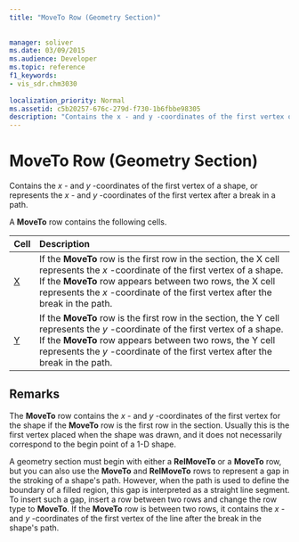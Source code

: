 ```yaml
---
title: "MoveTo Row (Geometry Section)"
 
 
manager: soliver
ms.date: 03/09/2015
ms.audience: Developer
ms.topic: reference
f1_keywords:
- vis_sdr.chm3030
 
localization_priority: Normal
ms.assetid: c5b20257-676c-279d-f730-1b6fbbe98305
description: "Contains the x - and y -coordinates of the first vertex of a shape, or represents the x - and y -coordinates of the first vertex after a break in a path."
---
```


# MoveTo Row (Geometry Section)

Contains the  *x*  - and  *y*  -coordinates of the first vertex of a shape, or represents the  *x*  - and  *y*  -coordinates of the first vertex after a break in a path. 
  
A **MoveTo** row contains the following cells. 
  
|**Cell**|**Description**|
|:-----|:-----|
|[X](x-cell-geometry-section.md) <br/> |If the **MoveTo** row is the first row in the section, the X cell represents the  *x*  -coordinate of the first vertex of a shape. If the **MoveTo** row appears between two rows, the X cell represents the  *x*  -coordinate of the first vertex after the break in the path.  <br/> |
|[Y](y-cell-geometry-section.md) <br/> |If the **MoveTo** row is the first row in the section, the Y cell represents the  *y*  -coordinate of the first vertex of a shape. If the **MoveTo** row appears between two rows, the Y cell represents the  *y*  -coordinate of the first vertex after the break in the path.  <br/> |
   
## Remarks

The **MoveTo** row contains the  *x*  - and  *y*  -coordinates of the first vertex for the shape if the **MoveTo** row is the first row in the section. Usually this is the first vertex placed when the shape was drawn, and it does not necessarily correspond to the begin point of a 1-D shape. 
  
A geometry section must begin with either a **RelMoveTo** or a **MoveTo** row, but you can also use the **MoveTo** and **RelMoveTo** rows to represent a gap in the stroking of a shape's path. However, when the path is used to define the boundary of a filled region, this gap is interpreted as a straight line segment. To insert such a gap, insert a row between two rows and change the row type to **MoveTo**. If the **MoveTo** row is between two rows, it contains the  *x*  - and  *y*  -coordinates of the first vertex of the line after the break in the shape's path. 
  

